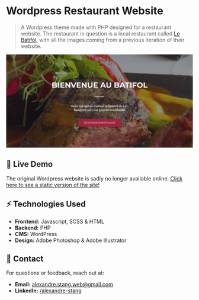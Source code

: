 # Wordpress Restaurant Website

> A Wordpress theme made with PHP designed for a restaurant website. The restaurant in question
> is a local restaurant called [Le Batifol](https://www.lebatifol.com/fr/lac-beauport/accueil), with 
> all the images coming from a previous iteration of their website.


![Home page](/og-image.png)

## 🚀 Live Demo

The original Wordpress website is sadly no longer available online. [Click here to see a static version of the site!](https://alexandrestang.github.io/2018_lebatifol/)

## ⚡ Technologies Used

- **Frontend:** Javascript, SCSS & HTML
- **Backend:** PHP
- **CMS:** WordPress
- **Design:** Adobe Photoshop & Adobe Illustrator

## 📩 Contact

For questions or feedback, reach out at:

- **Email:** alexandre.stang.web@gmail.com
- **LinkedIn:** [/alexandre-stang](https://www.linkedin.com/in/alexandre-stang-163208a7/)